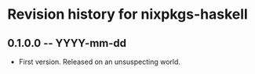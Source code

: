 # Revision history for nixpkgs-haskell

## 0.1.0.0 -- YYYY-mm-dd

* First version. Released on an unsuspecting world.
